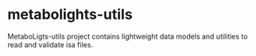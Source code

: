 # metabolights-utils
MetaboLigts-utils project contains lightweight data models and utilities to read and validate isa files.
